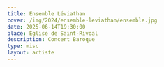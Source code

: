 ```yaml
---
title: Ensemble Léviathan
cover: /img/2024/ensemble-leviathan/ensemble.jpg
date: 2025-06-14T19:30:00
place: Église de Saint-Rivoal
description: Concert Baroque 
type: misc
layout: artiste
---
```


